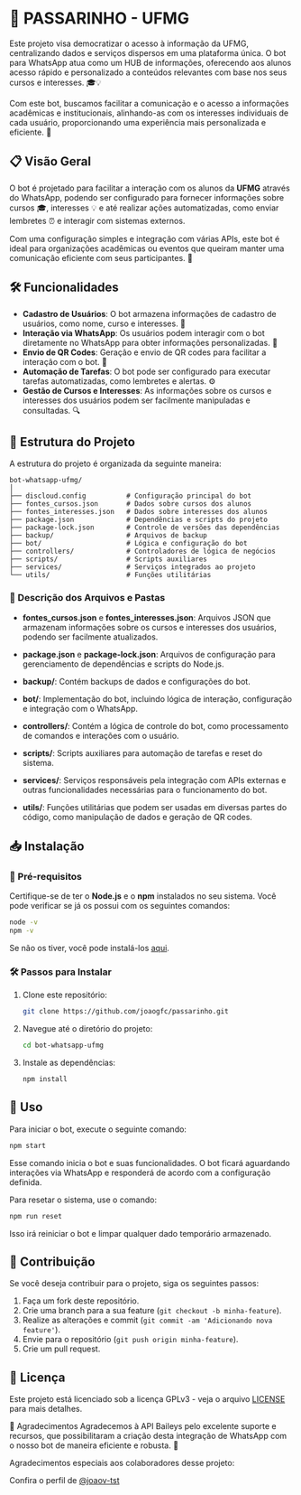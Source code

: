# 🤖 PASSARINHO - UFMG

Este projeto visa democratizar o acesso à informação da UFMG, centralizando dados e serviços dispersos em uma plataforma única. O bot para WhatsApp atua como um HUB de informações, oferecendo aos alunos acesso rápido e personalizado a conteúdos relevantes com base nos seus cursos e interesses. 🎓💡

Com este bot, buscamos facilitar a comunicação e o acesso a informações acadêmicas e institucionais, alinhando-as com os interesses individuais de cada usuário, proporcionando uma experiência mais personalizada e eficiente. 🚀

## 📋 Visão Geral

O bot é projetado para facilitar a interação com os alunos da **UFMG** através do WhatsApp, podendo ser configurado para fornecer informações sobre cursos 🎓, interesses 💡 e até realizar ações automatizadas, como enviar lembretes ⏰ e interagir com sistemas externos.

Com uma configuração simples e integração com várias APIs, este bot é ideal para organizações acadêmicas ou eventos que queiram manter uma comunicação eficiente com seus participantes. 🎉

## 🛠️ Funcionalidades

- **Cadastro de Usuários**: O bot armazena informações de cadastro de usuários, como nome, curso e interesses. 📝
- **Interação via WhatsApp**: Os usuários podem interagir com o bot diretamente no WhatsApp para obter informações personalizadas. 💬
- **Envio de QR Codes**: Geração e envio de QR codes para facilitar a interação com o bot. 📲
- **Automação de Tarefas**: O bot pode ser configurado para executar tarefas automatizadas, como lembretes e alertas. ⚙️
- **Gestão de Cursos e Interesses**: As informações sobre os cursos e interesses dos usuários podem ser facilmente manipuladas e consultadas. 🔍

## 📂 Estrutura do Projeto

A estrutura do projeto é organizada da seguinte maneira:

```
bot-whatsapp-ufmg/
│
├── discloud.config          # Configuração principal do bot
├── fontes_cursos.json       # Dados sobre cursos dos alunos
├── fontes_interesses.json   # Dados sobre interesses dos alunos
├── package.json             # Dependências e scripts do projeto
├── package-lock.json        # Controle de versões das dependências
├── backup/                  # Arquivos de backup
├── bot/                     # Lógica e configuração do bot
├── controllers/             # Controladores de lógica de negócios
├── scripts/                 # Scripts auxiliares
├── services/                # Serviços integrados ao projeto
└── utils/                   # Funções utilitárias
```

### 📄 Descrição dos Arquivos e Pastas
  
- **fontes_cursos.json** e **fontes_interesses.json**: Arquivos JSON que armazenam informações sobre os cursos e interesses dos usuários, podendo ser facilmente atualizados.

- **package.json** e **package-lock.json**: Arquivos de configuração para gerenciamento de dependências e scripts do Node.js.

- **backup/**: Contém backups de dados e configurações do bot.

- **bot/**: Implementação do bot, incluindo lógica de interação, configuração e integração com o WhatsApp.

- **controllers/**: Contém a lógica de controle do bot, como processamento de comandos e interações com o usuário.

- **scripts/**: Scripts auxiliares para automação de tarefas e reset do sistema.

- **services/**: Serviços responsáveis pela integração com APIs externas e outras funcionalidades necessárias para o funcionamento do bot.

- **utils/**: Funções utilitárias que podem ser usadas em diversas partes do código, como manipulação de dados e geração de QR codes.

## 📥 Instalação

### 🔧 Pré-requisitos

Certifique-se de ter o **Node.js** e o **npm** instalados no seu sistema. Você pode verificar se já os possui com os seguintes comandos:

```bash
node -v
npm -v
```

Se não os tiver, você pode instalá-los [aqui](https://nodejs.org/).

### 🛠️ Passos para Instalar

1. Clone este repositório:
   ```bash
   git clone https://github.com/joaogfc/passarinho.git
   ```

2. Navegue até o diretório do projeto:
   ```bash
   cd bot-whatsapp-ufmg
   ```

3. Instale as dependências:
   ```bash
   npm install
   ```
   
## 🚀 Uso

Para iniciar o bot, execute o seguinte comando:

```bash
npm start
```

Esse comando inicia o bot e suas funcionalidades. O bot ficará aguardando interações via WhatsApp e responderá de acordo com a configuração definida.

Para resetar o sistema, use o comando:

```bash
npm run reset
```

Isso irá reiniciar o bot e limpar qualquer dado temporário armazenado.

## 🤝 Contribuição

Se você deseja contribuir para o projeto, siga os seguintes passos:

1. Faça um fork deste repositório.
2. Crie uma branch para a sua feature (`git checkout -b minha-feature`).
3. Realize as alterações e commit (`git commit -am 'Adicionando nova feature'`).
4. Envie para o repositório (`git push origin minha-feature`).
5. Crie um pull request.

## 📜 Licença

Este projeto está licenciado sob a licença GPLv3 - veja o arquivo [LICENSE](LICENSE) para mais detalhes.

🙏 Agradecimentos
Agradecemos à API Baileys pelo excelente suporte e recursos, que possibilitaram a criação desta integração de WhatsApp com o nosso bot de maneira eficiente e robusta. 👏

Agradecimentos especiais aos colaboradores desse projeto:

Confira o perfil de [@joaov-tst](https://github.com/joaov-tst)


